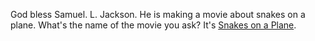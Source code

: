 ---
layout: post
wordpress_id: 20
wordpress_url: http://noesbueno.com/tidbits/?p=20
date: '2005-08-31 17:12:01 -0500'
date_gmt: '2005-08-31 22:12:01 -0500'
body: |
  <p>God bless Samuel. L. Jackson.  He is making a movie about snakes on a plane.  What's the name of the movie you ask?  It's <a href="http://www.imdb.com/title/tt0417148/">Snakes on a Plane</a>.</p>
---